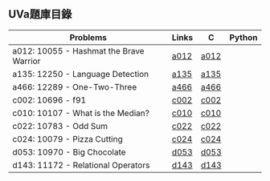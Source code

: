 ## UVa題庫目錄

|Problems|Links|C|Python|
|-|-|-|-|
|a012: 10055 - Hashmat the Brave Warrior|[a012](Contents/a012/a012.md)|[a012](Contents/a012/a012.c)||
|a135: 12250 - Language Detection|[a135](Contents/a135/a135.md)|[a135](Contents/a135/a135.c)||
|a466: 12289 - One-Two-Three|[a466](Contents/a466/a466.md)|[a466](Contents/a466/a466.c)||
|c002: 10696 - f91|[c002](Contents/c002/c002.md)|[c002](Contents/c002/c002.c)||
|c010: 10107 - What is the Median?|[c010](Contents/c010/c010.md)|[c010](Contents/c010/c010.c)||
|c022: 10783 - Odd Sum|[c022](Contents/c022/c022.md)|[c022](Contents/c022/c022.c)||
|c024: 10079 - Pizza Cutting|[c024](Contents/c024/c024.md)|[c024](Contents/c024/c024.c)||
|d053: 10970 - Big Chocolate|[d053](Contents/d053/d053.md)|[d053](Contents/d053/d053.c)||
|d143: 11172 - Relational Operators|[d143](Contents/d143/d143.md)|[d143](Contents/d143/d143.c)||
